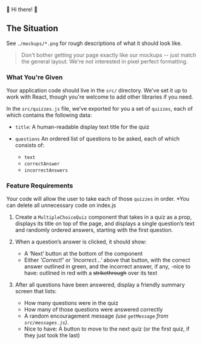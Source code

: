 👋 Hi there! 👋

## The Situation

See `./mockups/*.png` for rough descriptions of what it should look like.

> Don't bother getting your page exactly like our mockups -- just match the general layout. We're not interested in pixel perfect formatting.

### What You're Given

Your application code should live in the `src/` directory. We've set it up to work with React, though you're welcome to add other libraries if you need.

In the `src/quizzes.js` file, we've exported for you a set of `quizzes`, each of which contains the following data:

- `title`: A human-readable display text title for the quiz

- `questions` An ordered list of questions to be asked, each of which consists of:
  - `text`
  - `correctAnswer`
  - `incorrectAnswers`

### Feature Requirements

Your code will allow the user to take each of those `quizzes` in order.
\*You can delete all unnecessary code on index.js

1. Create a `MultipleChoiceQuiz` component that takes in a quiz as a prop, displays its title on top of the page, and displays a single question’s text and randomly ordered answers, starting with the first question.

2. When a question’s answer is clicked, it should show:

   - A ‘Next’ button at the bottom of the component
   - Either _'Correct!'_ or _'Incorrect...'_ above that button, with the correct answer outlined in green, and the incorrect answer, if any, -nice to have: outlined in red with a ~~strikethrough~~ over its text

3. After all questions have been answered, display a friendly summary screen that lists:
   - How many questions were in the quiz
   - How many of those questions were answered correctly
   - A random encouragement message _(use `getMessage` from `src/messages.js`)_.
   - Nice to have: A button to move to the next quiz (or the first quiz, if they just took the last)
